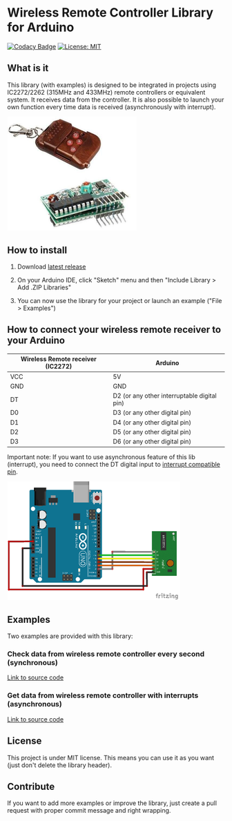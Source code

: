 # Wireless Remote Controller Library for Arduino

[![Codacy Badge](https://api.codacy.com/project/badge/Grade/b903d34e2976470a83947c26effe8cb9)](https://www.codacy.com/manual/QuentinCG/Arduino-Wireless-Remote-Controller-Library?utm_source=github.com&amp;utm_medium=referral&amp;utm_content=QuentinCG/Arduino-Wireless-Remote-Controller-Library&amp;utm_campaign=Badge_Grade) [![License: MIT](https://img.shields.io/badge/License-MIT-brightgreen.svg)](https://github.com/QuentinCG/QPortKnocking/blob/master/LICENSE)

## What is it

This library (with examples) is designed to be integrated in projects using IC2272/2262 (315MHz and 433MHz) remote controllers or equivalent system.
It receives data from the controller. It is also possible to launch your own function every time data is received (asynchronously with interrupt).

<img src="device.jpg" width="300">

## How to install

1) Download <a target="_blank" href="https://github.com/QuentinCG/Arduino-Wireless-Remote-Controller-Library/releases/download/1.0.0/WirelessRemoteController_v1_0_0.zip">latest release</a>

2) On your Arduino IDE, click "Sketch" menu and then "Include Library > Add .ZIP Libraries"

3) You can now use the library for your project or launch an example ("File > Examples")

## How to connect your wireless remote receiver to your Arduino

|Wireless Remote receiver (IC2272)|Arduino                                    |
|--------                         |--------                                   |
|VCC                              |5V                                         |
|GND                              |GND                                        |
|DT                               |D2 (or any other interruptable digital pin)|
|D0                               |D3 (or any other digital pin)              |
|D1                               |D4 (or any other digital pin)              |
|D2                               |D5 (or any other digital pin)              |
|D3                               |D6 (or any other digital pin)              |

Important note: If you want to use asynchronous feature of this lib (interrupt), you need to connect the DT digital input to <a target="_blank" href="https://www.arduino.cc/en/Reference/AttachInterrupt">interrupt compatible pin</a>.

<img src="schematics.png" width="400">

## Examples

Two examples are provided with this library:

### Check data from wireless remote controller every second (synchronous)

<a target="_blank" href="https://github.com/QuentinCG/Arduino-Wireless-Remote-Controller-Library/blob/master/WirelessRemoteController/examples/BasicRemoteControl/BasicRemoteControl.ino">Link to source code</a>

### Get data from wireless remote controller with interrupts (asynchronous)

<a target="_blank" href="https://github.com/QuentinCG/Arduino-Wireless-Remote-Controller-Library/blob/master/WirelessRemoteController/examples/RemoteControlWithInterrupt/RemoteControlWithInterrupt.ino">Link to source code</a>

## License

This project is under MIT license. This means you can use it as you want (just don't delete the library header).

## Contribute

If you want to add more examples or improve the library, just create a pull request with proper commit message and right wrapping.
